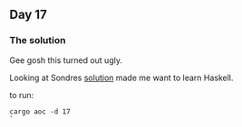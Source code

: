 ## Day 17

### The solution

Gee gosh this turned out ugly.

Looking at Sondres
[solution](https://github.com/sondresl/AdventOfCode/blob/master/2020/Haskell/src/Day17.hs) made
me want to learn Haskell.

to run:
```
cargo aoc -d 17
`
